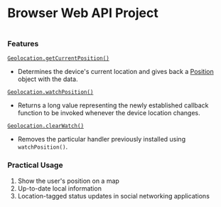 # Browser Web API Project

<img src=""/>

### Features
[`Geolocation.getCurrentPosition()`](https://developer.mozilla.org/en-US/docs/Web/API/Geolocation/getCurrentPosition)
- Determines the device's current location and gives back a [Position](https://developer.mozilla.org/en-US/docs/Web/API/Position) object with the data.

[`Geolocation.watchPosition()`](https://developer.mozilla.org/en-US/docs/Web/API/Geolocation/watchPosition)
- Returns a long value representing the newly established callback function to be invoked whenever the device location changes.

[`Geolocation.clearWatch()`](https://developer.mozilla.org/en-US/docs/Web/API/Geolocation/clearWatch)
- Removes the particular handler previously installed using `watchPosition()`.

### Practical Usage
1. Show the user's position on a map
2. Up-to-date local information
3. Location-tagged status updates in social networking applications
